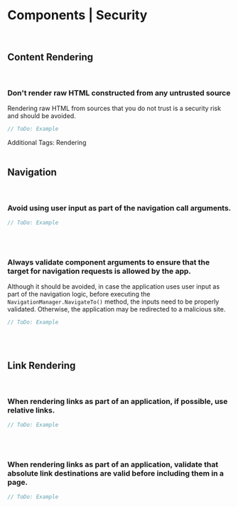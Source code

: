 # Components | Security
<br>

## Content Rendering
<br> 


### Don't render raw HTML constructed from any untrusted source

Rendering raw HTML from sources that you do not trust is a security risk and should be avoided.

```csharp
// ToDo: Example
```

Additional Tags: Rendering
<br><br>


## Navigation
<br>


### Avoid using user input as part of the navigation call arguments.

```csharp
// ToDo: Example
```
<br><br>


### Always validate component arguments to ensure that the target for navigation requests is allowed by the app.

Although it should be avoided, in case the application uses user input as part of the navigation logic, before executing the `NavigationManager.NavigateTo()` method,
the inputs need to be properly validated. Otherwise, the application may be redirected to a malicious site.

```csharp
// ToDo: Example
```
<br><br>


## Link Rendering
<br>

### When rendering links as part of an application, if possible, use relative links.

```csharp
// ToDo: Example
```
<br><br>


### When rendering links as part of an application, validate that absolute link destinations are valid before including them in a page.

```csharp
// ToDo: Example
```
<br><br>